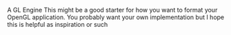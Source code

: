 A GL Engine
This might be a good starter for how you want to format your OpenGL application. You probably want your own implementation but I hope this is helpful as inspiration or such
